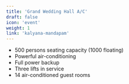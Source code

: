 ```yaml
---
title: 'Grand Wedding Hall A/C'
draft: false
icon: 'event'
weight: 1
link: 'kalyana-mandapam'
---
```


- 500 persons seating capacity (1000 floating)
- Powerful air-conditioning
- Full power backup
- Three lifts in service
- 14 air-conditioned guest rooms
